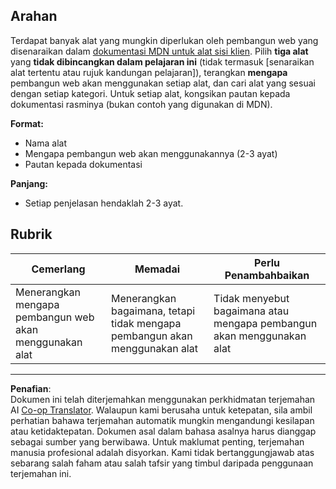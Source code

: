 <!--
CO_OP_TRANSLATOR_METADATA:
{
  "original_hash": "9e2f84e351a6fcb44bfc4066d98525f0",
  "translation_date": "2025-10-03T10:21:44+00:00",
  "source_file": "1-getting-started-lessons/1-intro-to-programming-languages/assignment.md",
  "language_code": "ms"
}
-->
## Arahan

Terdapat banyak alat yang mungkin diperlukan oleh pembangun web yang disenaraikan dalam [dokumentasi MDN untuk alat sisi klien](https://developer.mozilla.org/docs/Learn/Tools_and_testing/Understanding_client-side_tools/Overview). Pilih **tiga alat** yang **tidak dibincangkan dalam pelajaran ini** (tidak termasuk [senaraikan alat tertentu atau rujuk kandungan pelajaran]), terangkan **mengapa** pembangun web akan menggunakan setiap alat, dan cari alat yang sesuai dengan setiap kategori. Untuk setiap alat, kongsikan pautan kepada dokumentasi rasminya (bukan contoh yang digunakan di MDN).

**Format:**  
- Nama alat  
- Mengapa pembangun web akan menggunakannya (2-3 ayat)  
- Pautan kepada dokumentasi

**Panjang:**  
- Setiap penjelasan hendaklah 2-3 ayat.

## Rubrik

Cemerlang | Memadai | Perlu Penambahbaikan
--- | --- | -- |
Menerangkan mengapa pembangun web akan menggunakan alat | Menerangkan bagaimana, tetapi tidak mengapa pembangun akan menggunakan alat | Tidak menyebut bagaimana atau mengapa pembangun akan menggunakan alat  |

---

**Penafian**:  
Dokumen ini telah diterjemahkan menggunakan perkhidmatan terjemahan AI [Co-op Translator](https://github.com/Azure/co-op-translator). Walaupun kami berusaha untuk ketepatan, sila ambil perhatian bahawa terjemahan automatik mungkin mengandungi kesilapan atau ketidaktepatan. Dokumen asal dalam bahasa asalnya harus dianggap sebagai sumber yang berwibawa. Untuk maklumat penting, terjemahan manusia profesional adalah disyorkan. Kami tidak bertanggungjawab atas sebarang salah faham atau salah tafsir yang timbul daripada penggunaan terjemahan ini.